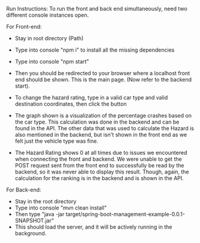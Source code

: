 
Run Instructions: To run the front and back end simultaneously, need two different console instances open.

For Front-end:
- Stay in root directory (Path)
- Type into console "npm i" to install all the missing dependencies
- Type into console "npm start"
- Then you should be redirected to your browser where a localhost front end should be shown. This is the main page. (Now refer to the backend start).
- To change the hazard rating, type in a valid car type and valid destination coordinates, then click the button

- The graph shown is a visualization of the percentage crashes based on the car type. This calculation was done in the backend and can be found in the API. The other data that was used to calculate the Hazard is also mentioned in the backend, but isn't shown in the front end as we felt just the vehicle type was fine.

- The Hazard Rating shows 0 at all times due to issues we encountered when connecting the front and backend. We were unable to get the POST request sent from the front end to successfully be read by the backend, so it was never able to display this result. Though, again, the calculation for the ranking is in the backend and is shown in the API.

For Back-end:
- Stay in the root directory
- Type into console "mvn clean install"
- Then type "java -jar target/spring-boot-management-example-0.0.1-SNAPSHOT.jar"
- This should load the server, and it will be actively running in the background.
